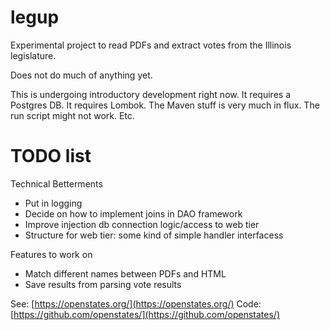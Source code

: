 # legup

Experimental project to read PDFs and extract votes from the Illinois legislature.

Does not do much of anything yet.

This is undergoing introductory development right now. It requires a Postgres DB.
It requires Lombok. The Maven stuff is very much in flux. The run script might
not work. Etc.

# TODO list

Technical Betterments

* Put in logging
* Decide on how to implement joins in DAO framework
* Improve injection db connection logic/access to web tier
* Structure for web tier: some kind of simple handler interfacess

Features to work on

* Match different names between PDFs and HTML
* Save results from parsing vote results


See: [https://openstates.org/](https://openstates.org/)
Code: [https://github.com/openstates/](https://github.com/openstates/)
